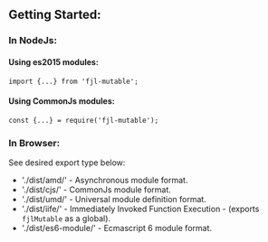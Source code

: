 ## Getting Started:

### In NodeJs: 
#### Using es2015 modules:
```
import {...} from 'fjl-mutable';
```

#### Using CommonJs modules:
```
const {...} = require('fjl-mutable');
```

### In Browser:
See desired export type below:
- './dist/amd/' - Asynchronous module format.
- './dist/cjs/' - CommonJs module format.
- './dist/umd/' - Universal module definition format.
- './dist/iife/' - Immediately Invoked Function Execution - (exports `fjlMutable` as a global).
- './dist/es6-module/' - Ecmascript 6 module format.
